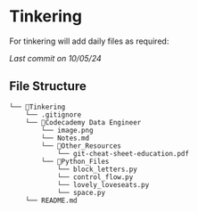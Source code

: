 # Tinkering
For tinkering will add daily files as required:

*Last commit on 10/05/24*

## File Structure

```
└── 📁Tinkering
    └── .gitignore
    └── 📁Codecademy Data Engineer
        └── image.png
        └── Notes.md
        └── 📁Other_Resources
            └── git-cheat-sheet-education.pdf
        └── 📁Python_Files
            └── block_letters.py
            └── control_flow.py
            └── lovely_loveseats.py
            └── space.py
    └── README.md
```
